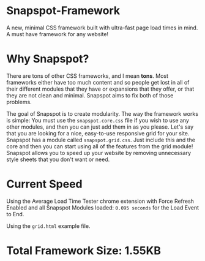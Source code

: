 # Snapspot-Framework
A new, minimal CSS framework built with ultra-fast page load times in mind. A must have framework for any website!

# Why Snapspot?
There are tons of other CSS frameworks, and I mean **tons**. Most frameworks either have too much content and so people get lost in all of their different modules that they have or expansions that they offer, or that they are not clean and minimal. Snapspot aims to fix both of those problems.

The goal of Snapspot is to create modularity. The way the framework works is simple: You must use the `snapspot.core.css` file if you wish to use any other modules, and then you can just add them in as you please. Let's say that you are looking for a nice, easy-to-use responsive grid for your site. Snapspot has a module called `snapspot.grid.css`. Just include this and the core and then you can start using all of the features from the grid module! Snapspot allows you to speed up your website by removing unnecessary style sheets that you don't want or need.

# Current Speed
Using the Average Load Time Tester chrome extension with Force Refresh Enabled and all Snapspot Modules loaded: `0.095 seconds` for the Load Event to End.

Using the `grid.html` example file.

# Total Framework Size: 1.55KB
